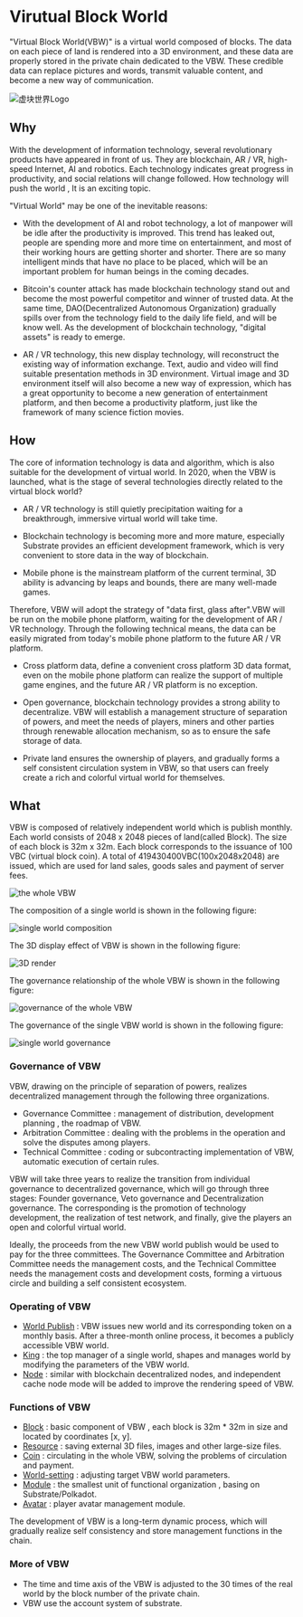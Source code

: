 # Virutual Block World

"Virtual Block World(VBW)" is a virtual world composed of blocks. The data on each piece of land is rendered into a 3D environment, and these data are properly stored in the private chain dedicated to the VBW. These credible data can replace pictures and words, transmit valuable content, and become a new way of communication.

![虚块世界Logo](/Users/fuzhongqiang/Desktop/www/VirtualBlockWorld/bluemap/static/logo.png)



## Why

With the development of information technology, several revolutionary products have appeared in front of us. They are blockchain, AR / VR, high-speed Internet, AI and robotics. Each technology indicates great progress in productivity, and social relations will change followed. How technology  will push the world , It is an exciting topic.

"Virtual World" may be one of the inevitable reasons:

* With the development of AI and robot technology, a lot of manpower will be idle after the productivity is improved. This trend has leaked out, people are spending more and more time on entertainment, and most of their working hours are getting shorter and shorter. There are so many intelligent minds that have no place to be placed, which will be an important problem for human beings in the coming decades.

* Bitcoin's counter attack has made blockchain technology stand out and become the most powerful competitor and winner of trusted data. At the same time, DAO(Decentralized Autonomous Organization) gradually spills over from the technology field to the daily life field, and will be know well. As the development of blockchain technology, "digital assets" is ready to emerge.

* AR / VR technology, this new display technology, will reconstruct the existing way of information exchange. Text, audio and video will find suitable presentation methods in 3D environment. Virtual image and 3D environment itself will also become a new way of expression, which has a great opportunity to become a new generation of entertainment platform, and then become a productivity platform, just like the framework of many science fiction movies.

  

## How

The core of information technology is data and algorithm, which is also suitable for the development of virtual world. In 2020, when the VBW is launched, what is the stage of several technologies directly related to the virtual block world?

* AR / VR technology is still quietly precipitation waiting for a breakthrough, immersive virtual world will take time.

* Blockchain technology is becoming more and more mature, especially Substrate provides an efficient development framework, which is very convenient to store data in the way of blockchain.

* Mobile phone is the mainstream platform of the current terminal, 3D ability is advancing by leaps and bounds, there are many well-made games.

  

Therefore, VBW will adopt the strategy of "data first, glass after".VBW will be run on the mobile phone platform, waiting for the development of AR / VR technology. Through the following technical means, the data can be easily migrated from today's mobile phone platform to the future AR / VR platform.

* Cross platform data, define a convenient cross platform 3D data format, even on the mobile phone platform can realize the support of multiple game engines, and the future AR / VR platform is no exception.

* Open governance, blockchain technology provides a strong ability to decentralize. VBW will establish a management structure of separation of powers, and meet the needs of players, miners and other parties through renewable allocation mechanism, so as to ensure the safe storage of data.

* Private land ensures the ownership of players, and gradually forms a self consistent circulation system in VBW, so that users can freely create a rich and colorful virtual world for themselves.

  

## What

VBW is composed of relatively independent world which is publish monthly. Each world consists of 2048 x 2048 pieces of land(called Block). The size of each block is 32m x 32m. Each block corresponds to the issuance of 100 VBC (virtual block coin). A total of 419430400VBC(100x2048x2048) are issued, which are used for land sales, goods sales and payment of server fees.

![the whole VBW](static/vbw_en.jpg)

The composition of a single world is shown in the following figure:

![single world composition](static/single_en.jpg)

The 3D display effect of VBW is shown in the following figure:

![3D render](static/summary_cn.jpg)

The governance relationship of the whole VBW is shown in the following figure:

![governance of the whole VBW](static/relation_en.jpg)

The governance of the single VBW world is shown in the following figure:

![single world governance](/Users/fuzhongqiang/Desktop/www/VirtualBlockWorld/bluemap/static/governance_cn.jpg)

### Governance of VBW

VBW, drawing on the principle of separation of powers, realizes decentralized management through the following three organizations.

* Governance Committee : management of distribution, development planning , the roadmap of VBW.
* Arbitration Committee : dealing with the problems in the operation and solve the disputes among players.
* Technical Committee : coding or subcontracting  implementation of VBW, automatic execution of certain rules.

VBW will take three years to realize the transition from individual governance to decentralized governance, which will go through three stages: Founder governance, Veto governance and Decentralization governance. The corresponding is the promotion of technology development, the realization of test network, and finally, give the players an open and colorful virtual world.

Ideally, the proceeds from the new VBW world publish would be used to pay for the three committees. The Governance Committee and Arbitration Committee needs the management costs, and the Technical Committee needs the management costs and development costs, forming a virtuous circle and building a self consistent ecosystem.



### Operating of VBW

* [World Publish](en/publish.md) : VBW issues new world and its corresponding token on a monthly basis. After a three-month online process, it becomes a publicly accessible VBW world.
* [King](en/king.md) : the top manager of a single world, shapes and manages  world by modifying the parameters of the VBW world.
* [Node](en/node.md) : similar with blockchain decentralized nodes, and independent cache node mode will be added to improve the rendering speed of VBW.



### Functions of VBW

* [Block](en/block.md) : basic component of VBW , each block is 32m * 32m in size and located by coordinates [x, y].
* [Resource](en/resource.md) : saving external 3D files, images and other large-size files.
* [Coin](en/coin.md) : circulating in the whole VBW, solving the problems of circulation and payment.
* [World-setting](en/world.md) : adjusting target VBW world parameters.
* [Module](en/module.md) : the smallest unit of functional organization , basing on Substrate/Polkadot.
* [Avatar](en/avatar.md) : player avatar management module.

The development of VBW is a long-term dynamic process, which will gradually realize self consistency and store management functions in the chain.



### More of VBW

* The time and time axis of the VBW is adjusted to the 30 times of the real world by the block number of the private chain.
* VBW use the account system of substrate.


